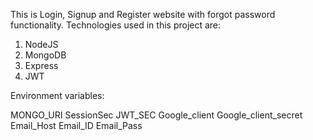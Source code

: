 This is Login, Signup and Register website with forgot password functionality. 
Technologies used in this project are:
1. NodeJS
2. MongoDB
3. Express
4. JWT

Environment variables:

MONGO_URI
SessionSec
JWT_SEC
Google_client
Google_client_secret
Email_Host
Email_ID
Email_Pass